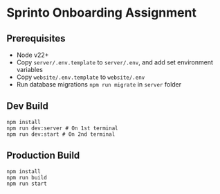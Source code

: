 # Sprinto Onboarding Assignment

## Prerequisites

- Node v22+
- Copy `server/.env.template` to `server/.env`, and add set environment variables
- Copy `website/.env.template` to `website/.env`
- Run database migrations `npm run migrate` in `server` folder

## Dev Build

```
npm install
npm run dev:server # On 1st terminal
npm run dev:start # On 2nd terminal
```

## Production Build

```
npm install
npm run build
npm run start
```
